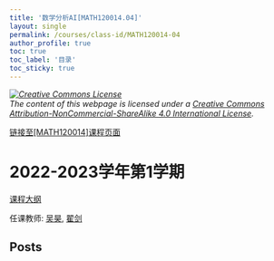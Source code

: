 ```yaml
---
title: '数学分析AI[MATH120014.04]'
layout: single
permalink: /courses/class-id/MATH120014-04
author_profile: true
toc: true
toc_label: '目录'
toc_sticky: true
---
```



<div class='notice--warning'>
	<p><i><a rel='license' href='http://creativecommons.org/licenses/by-nc-sa/4.0/'><img alt='Creative Commons License' style='border-width:0' src='https://i.creativecommons.org/l/by-nc-sa/4.0/88x31.png' /></a><br /> The content of this webpage is licensed under a <a rel='license' href='http://creativecommons.org/licenses/by-nc-sa/4.0/'>Creative Commons Attribution-NonCommercial-ShareAlike 4.0 International License</a>.</i></p>
</div>

<a href='https://fdu-math.github.io/courses/MATH120014'>链接至[MATH120014]课程页面</a>


# 2022-2023学年第1学期
<a href='https://fdu-math.github.io/courses/syllabus/MATH120014.04-2022-2023-1 (Encrypted).pdf'>课程大纲</a>

任课教师: <a href='https://fdu-math.github.io/teachers/吴昊'>吴昊</a>, <a href='https://fdu-math.github.io/teachers/翟剑'>翟剑</a>


## Posts

